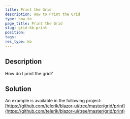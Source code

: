 ```yaml
---
title: Print the Grid
description: How to Print the Grid
type: how-to
page_title: Print the Grid
slug: grid-kb-print
position: 
tags: 
res_type: kb
---
```



## Description

How do I print the grid?


## Solution

An example is available in the following project: [https://github.com/telerik/blazor-ui/tree/master/grid/print](https://github.com/telerik/blazor-ui/tree/master/grid/print)

